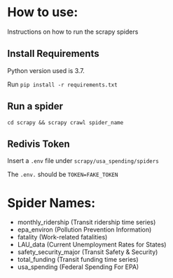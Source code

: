 # How to use: 
Instructions on how to run the scrapy spiders 
## Install Requirements
Python version used is 3.7.

Run `pip install -r requirements.txt`

## Run a spider
`cd scrapy && scrapy crawl spider_name`
## Redivis Token
Insert a `.env` file under `scrapy/usa_spending/spiders` 

The `.env.` should be `TOKEN=FAKE_TOKEN`
# Spider Names:
- monthly_ridership (Transit ridership time series)
- epa_environ (Pollution Prevention Information)
- fatality (Work-related fatalities)
- LAU_data (Current Unemployment Rates for States)
- safety_security_major (Transit Safety & Security)
- total_funding (Transit funding time series)
- usa_spending (Federal Spending For EPA)